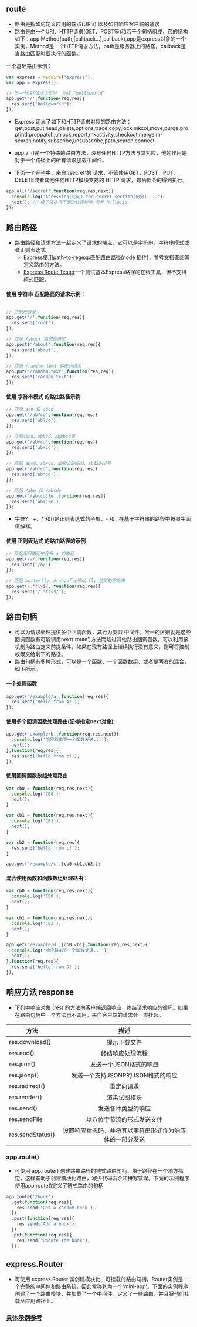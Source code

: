 ## route
* 路由是指如何定义应用的端点(URIs) 以及如何响应客户端的请求
* 路由是由一个URI、HTTP请求(GET、POST等)和若干个句柄组成，它的结构如下：app.Method(path,[callback...],callback),app是express对象的一个实例，Method是一个HTTP请求方法，path是服务器上的路径，callback是当路由匹配时要执行的函数。

一个基础路由示例：
```js
var express = require('express');
var app = express();

// 当一个GET请求主页时  响应 ‘helloworld’
app.get('/',function(req,res){
  res.send('helloworld');
});
```

* Express 定义了如下和HTTP请求对应的路由方法：get,post,put,head,delete,options,trace,copy,lock,mkcol,move,purge,propfind,proppatch,unlock,report,mkactivity,checkout,merge,m-search,notify,subscribe,unsubscribe,path,search,connect.

* app.all()是一个特殊的路由方法，没有任何HTTP方法与其对应，他的作用是对于一个路径上的所有请求加载中间件。
* 下面一个例子中，来自'/secret'的 请求，不管使用GET，POST，PUT，DELETE或者其他任何HTTP模块支持的 HTTP 请求，句柄都会的得到执行。

```js
app.all('/secret',function(req,res,next){
  console.log('Accessing(访问) the secret section(部分) ...');
  next(); // 接下来执行下面的处理程序 参考 hello.js
});
```
## 路由路径
* 路由路径和请求方法一起定义了请求的端点，它可以是字符串，字符串模式或者正则表达式。
  * Express使用[path-to-regexp](https://www.npmjs.com/package/path-to-regexp)匹配路由路径(node 插件)，参考文档查阅其定义路由的方法。
  * [Express Route Tester](http://forbeslindesay.github.io/express-route-tester/)一个测试基本Express路径的在线工具，但不支持模式匹配。

#### 使用 字符串 匹配路径的请求示例：
```js

// 匹配根目录：
app.get('/',function(req,res){
  res.send('root');
});

// 匹配 /about 路径的请求
app.post('/about',function(req,res){
  res.send('about');
});

// 匹配 /random.text 路径的请求
app.put('/random.text',function(res,req){
  res.send('random.text');
});
```
#### 使用 字符串模式 的路由路径示例
```js
// 匹配 acd 和 abcd
app.get('/ab?cd',function(req,res){
  res.send('ab?cd');
});

// 匹配abcd、abbcd、abbbcd等
app.get('/ab+cd',function(req,res){
  res.send('ab+cd');
});

// 匹配 abcd、abxcd、abRADEMEcd、ab123cd等
app.get('/ab*cd',function(req,res){
  res.send('ab*cd');
});

// 匹配 /abe 和 /abcde
app.get('/ab(cd)?e',function(req,res){
  res.send('ab()?e');
});
```
* 字符?、+、* 和()是正则表达式的子集，- 和 . 在基于字符串的路径中按照字面值解释。

#### 使用 正则表达式 的路由路径的示例
```js
// 匹配任何路径中含有 a 的路径
app.get(/a/,function(req,res){
  res.send('/a/');
});

// 匹配 butterfly、drahonfly等以 fly 结尾的字符串
app.get(/.*fly$/, function(req,res){
  res.send('/.*fly$/');
});
```

## 路由句柄
* 可以为请求处理提供多个回调函数，其行为类似 中间件。唯一的区别就是这些回调函数有可能调用next('route')方法而略过其他路由回调函数。可以利用该机制为路由定义前提条件，如果在现有路径上继续执行没有意义，则可将控制权限交给剩下的路径。
* 路由句柄有多种形式，可以是一个函数、一个函数数组、或者是两者的混合，如下所示。

#### 一个处理函数
```js
app.get('/example/a',function(req,res){
  res.send('Hello from A!');
});
```
#### 使用多个回调函数处理路由(记得指定next对象):
```js
app.get('example/b',function(req,res,next){
  console.log('响应将由下一个函数发送...');
  next();
},function(req,res){
  res.send('hello from b!');
});
```

#### 使用回调函数数组处理路由
```js
var cb0 = function(req,res,next){
  console.log('CB0');
  next();
}

var cb1 = function(req,res,next){
  console.log('CB1');
  next();
}

var cb2 = function(req,res){
  res.send('hello from c!');
}

app.get('/example/c',[cb0,cb1,cb2]);
```

#### 混合使用函数和函数数组处理路由：
```js
var cb0 = function(req,res,next){
  console.log('CB0');
  next();
}

var cb1 = function(req,res,next){
  console.log('CB1');
  next();
}

app.get('/example/d',[cb0,cb1],function(req,res,next){
  console.log('响应将由下一个函数处理...');
  next();
},function(req,res){
  res.send('hello from D!');
});
```
## 响应方法 response
* 下列中响应对象 (res) 的方法向客户端返回响应，终结请求响应的循环。如果在路由句柄中一个方法也不调用，来自客户端的请求会一直挂起。

| 方法 | 描述 |
| --- |:---:|
| res.download() | 提示下载文件 |
| res.end() | 终结响应处理流程 |
| res.json() | 发送一个JSON格式的响应 |
| res.jsonp() | 发送一个支持JSONP的JSON格式的响应 |
| res.redirect() | 重定向请求 |
| res.render() | 渲染试图模块 |
| res.send() | 发送各种类型的响应 |
| res.sendFile | 以八位字节流的形式发送文件 |
| res.sendStatus() | 设置响应状态码，并将其以字符串形式作为响应体的一部分发送 |

### app.route()
* 可使用 app.route() 创建路由路径的链式路由句柄。由于路径在一个地方指定，这样有助于创建模块化路由，减少代码沉余和拼写错误。下面的示例程序使用app.route()定义了链式路由的句柄
```js
app.toute('/book')
  .get(function(req,res){
    res.send('Get a random book');
  })
  .post(function(req,res){
    res.send('Add a book');
  })
  .put(function(req,res){
    res.send('Update the book');
  });
```
## express.Router
* 可使用 express.Router 类创建模块化、可挂载的路由句柄。Router实例是一个完整的中间件和路由系统，因此常称其为一个'mini-app'。下面的实例程序创建了一个路由模块，并加载了一个中间件，定义了一些路由，并且将他们挂载至应用路径上。
### [具体示例参考]()
